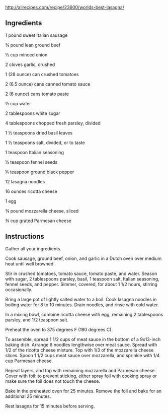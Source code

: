 http://allrecipes.com/recipe/23600/worlds-best-lasagna/

## Ingredients

1 pound sweet Italian sausage

¾ pound lean ground beef

½ cup minced onion

2 cloves garlic, crushed

1 (28 ounce) can crushed tomatoes

2 (6.5 ounce) cans canned tomato sauce

2 (6 ounce) cans tomato paste

½ cup water

2 tablespoons white sugar

4 tablespoons chopped fresh parsley, divided

1 ½ teaspoons dried basil leaves

1 ½ teaspoons salt, divided, or to taste

1 teaspoon Italian seasoning

½ teaspoon fennel seeds

¼ teaspoon ground black pepper

12 lasagna noodles

16 ounces ricotta cheese

1 egg

¾ pound mozzarella cheese, sliced

¾ cup grated Parmesan cheese

## Instructions

Gather all your ingredients.

Cook sausage, ground beef, onion, and garlic in a Dutch oven over medium heat until well browned.

Stir in crushed tomatoes, tomato sauce, tomato paste, and water. Season with sugar, 2 tablespoons parsley, basil, 1 teaspoon salt, Italian seasoning, fennel seeds, and pepper. Simmer, covered, for about 1 1/2 hours, stirring occasionally.

Bring a large pot of lightly salted water to a boil. Cook lasagna noodles in boiling water for 8 to 10 minutes. Drain noodles, and rinse with cold water.

In a mixing bowl, combine ricotta cheese with egg, remaining 2 tablespoons parsley, and 1/2 teaspoon salt.

Preheat the oven to 375 degrees F (190 degrees C).

To assemble, spread 1 1/2 cups of meat sauce in the bottom of a 9x13-inch baking dish. Arrange 6 noodles lengthwise over meat sauce. Spread with 1/2 of the ricotta cheese mixture. Top with 1/3 of the mozzarella cheese slices. Spoon 1 1/2 cups meat sauce over mozzarella, and sprinkle with 1/4 cup Parmesan cheese.

Repeat layers, and top with remaining mozzarella and Parmesan cheese. Cover with foil: to prevent sticking, either spray foil with cooking spray or make sure the foil does not touch the cheese.

Bake in the preheated oven for 25 minutes. Remove the foil and bake for an additional 25 minutes.

Rest lasagna for 15 minutes before serving.
